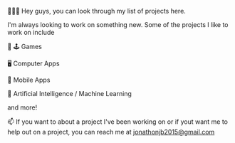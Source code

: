 <!--
- 👋 Hi, I’m @jonathonjb
- 👀 I’m interested in ...
- 🌱 I’m currently learning ...
- 💞️ I’m looking to collaborate on ...
- 📫 How to reach me ...
--->

<!---
jonathonjb/jonathonjb is a ✨ special ✨ repository because its `README.md` (this file) appears on your GitHub profile.
You can click the Preview link to take a look at your changes.
--->

👋👋👋
Hey guys, you can look through my list of projects here. 

I'm always looking to work on something new. Some of the projects I like to work on include

👾
🕹  Games

🖥 Computer Apps

📱 Mobile Apps

🤖 Artificial Intelligence / Machine Learning 

and more! 

📫 If you want to about a project I've been working on or if yout want me to help out on a project, you can reach me at jonathonjb2015@gmail.com
